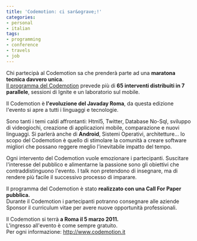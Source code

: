 ```yaml
---
title: 'Codemotion: ci sar&ograve;!'
categories:
- personal
- italian
tags:
- programming
- conference
- travels
- job
---
```

Chi partecipà al Codemotion sa che prenderà parte ad una **maratona tecnica
davvero unica**.  
[Il programma del Codemotion](http://www.codemotion.it/programma-talks)
prevede più di **65 interventi distribuiti in 7 parallele**, sessioni di
Ignite e un laboratorio sul mobile.

Il Codemotion è **l'evoluzione del Javaday Roma**, da questa edizione l'evento
si apre a tutti i linguaggi e tecnologie.

Sono tanti i temi caldi affrontanti: Html5, Twitter, Database No-Sql, sviluppo
di videogiochi, creazione di applicazioni mobile, comparazione e nuovi
linguaggi. Si parlerà anche di **Android**, Sistemi Operativi, architetture...
lo scopo del Codemotion è quello di stimolare la comunità a creare software
migliori che possano reggere meglio l'inevitabile impatto del tempo.

Ogni intervento del Codemotion vuole emozionare i partecipanti. Suscitare
l'interesse del pubblico e alimentarne la passione sono gli obiettivi che
contraddistinguono l'evento. I talk non pretendono di insegnare, ma di rendere
più facile il successivo processo di imparare.

Il programma del Codemotion è stato **realizzato con una Call For Paper
pubblica.**  
Durante il Codemotion i partecipanti potranno consegnare alle aziende Sponsor
il curriculum vitae per avere nuove opportunità professionali.

Il Codemotion si terrà **a Roma il 5 marzo 2011.**  
L'ingresso all'evento è come sempre gratuito.  
Per ogni informazione: <http://www.codemotion.it>

